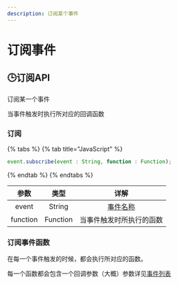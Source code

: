 ```yaml
---
description: 订阅某个事件
---
```


# 订阅事件

## 🕒订阅API

订阅某一个事件

当事件触发时执行所对应的回调函数

### 订阅

{% tabs %}
{% tab title="JavaScript" %}
```javascript
event.subscribe(event : String, function : Function);
```
{% endtab %}
{% endtabs %}

| 参数 | 类型 | 详解 |
| :---: | :---: | :---: |
| event | String | [事件名称](https://github.com/McPluss/M.S.Bot/tree/ccff5dc2dc23e506c113934a85e7a33b351a8096/event-system/null/README.md) |
| function | Function | 当事件触发时所执行的函数 |

### 订阅事件函数

在每一个事件触发的时候，都会执行所对应的函数。

每一个函数都会包含一个回调参数（大概）参数详见[事件列表](https://null.com)

